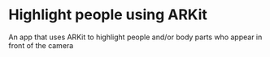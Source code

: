# Highlight people using ARKit
An app that uses ARKit to highlight people and/or body parts who appear in front of the camera
